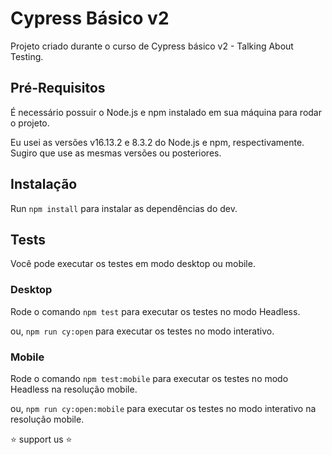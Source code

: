 # Cypress Básico v2

Projeto criado durante o curso de Cypress básico v2 - Talking About Testing.

## Pré-Requisitos

É necessário possuir o Node.js e npm instalado em sua máquina para rodar o projeto.

Eu usei as versões v16.13.2 e 8.3.2 do Node.js e npm, respectivamente. Sugiro que use as mesmas versões ou posteriores.

## Instalação

Run `npm install` para instalar as dependências do dev.

## Tests

Você pode executar os testes em modo desktop ou mobile.

### Desktop

Rode o comando `npm test` para executar os testes no modo Headless.

ou, `npm run cy:open` para executar os testes no modo interativo.

### Mobile

Rode o comando `npm test:mobile` para executar os testes no modo Headless na resolução mobile.

ou, `npm run cy:open:mobile` para executar os testes no modo interativo na resolução mobile.

⭐ support us ⭐